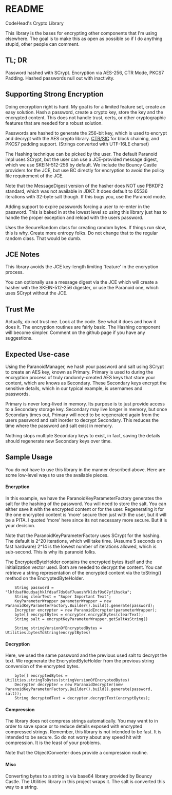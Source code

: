 # README #

CodeHead's Crypto Library

This library is the bases for encrypting other components that I'm using elsewhere.
The goal is to make this as open as possible so if I do anything stupid, other
people can comment.

## TL; DR ##

Password hashed with SCrypt. Encryption via AES-256, CTR Mode, PKCS7 Padding.
Hashed passwords null out with inactivity.

## Supporting Strong Encryption ##

Doing encryption right is hard. My goal is for a limited feature set, create an
easy solution. Hash a password, create a crypto key, store the key and the
encrypted content. This does not handle trust, certs, or other cryptographic
features that are needed for a robust solution.

Passwords are hashed to generate the 256-bit key, which is used to encrypt and
decrypt with the AES crypto library. [CTR/SIC](https://en.wikipedia.org/wiki/Block_cipher_mode_of_operation#Counter_.28CTR.29)
for block chaining, and PKCS7 padding support. (Strings converted with UTF-16LE charset)

The Hashing technique can be picked by the user. The default Paranoid impl uses SCrypt, but
the user can use a JCE-provided message digest, which we use SKEIN-512-256 by default.
We include the Bouncy Castle providers for the JCE, but use BC directly for encryption to
avoid the policy file requirement of the JCE.

Note that the MessageDigest version of the hasher does NOT use PBKDF2 standard, which was
not available in JDK7. It does default to 65536 iterations with 32-byte salt though.
If this bugs you, use the Paranoid mode.

Adding support to expire passwords forcing a user to re-enter in the password.
This is baked in at the lowest level so using this library just has to handle the
proper exception and reload with the users password.

Uses the SecureRandom class for creating random bytes. If things run slow, this is why.
Create more entropy folks. Do not change that to the regular random class. That would be
dumb.

## JCE Notes ##

This library avoids the JCE key-length limiting 'feature' in the encryption process.

You can optionally use a message digest via the JCE which will create a hasher with the
SKEIN-512-256 digester, or use the Paranoid one, which uses SCrypt without the JCE.

## Trust Me ##

Actually, do not trust me. Look at the code. See what it does and how it does it.
The encryption routines are fairly basic. The Hashing component will become simpler.
Comment on the github page if you have any suggestions.

## Expected Use-case ##

Using the ParanoidManager, we hash your password and salt using SCrypt to create an AES key, known as
Primary. Primary is used to during the encryption process of truly randomly-created AES keys that store
your content, which are knows as Secondary. These Secondary keys encrypt the sensitive details, which
in our typical example, is usernames and passwords.

Primary is never long-lived in memory. Its purpose is to just provide access to a Secondary storage key.
Secondary may live longer in memory, but once Secondary times out, Primary will need to be regenerated again
from the users password and salt inorder to decrypt Secondary. This reduces the time where the password
and salt exist in memory.

Nothing stops multiple Secondary keys to exist, in fact, saving the details should regenerate new Secondary
keys over time.

## Sample Usage ##

You do not have to use this library in the manner described above. Here are some
low-level ways to use the available pieces.

#### Encryption ####

In this example, we have the ParanoidKeyParameterFactory generates the salt for the hashing
of the password. You will need to store the salt. You can either save it with the
encrypted content or for the user. Regenerating it for the one encrypted content is
'more' secure then just with the user, but it will be a PITA. I quoted 'more' here
since its not necessary more secure. But it is your decision.

Note that the ParanoidKeyParameterFactory uses SCrypt for the hashing. The default is
2^20 iterations, which will take time. (Assume 5 seconds on fast hardware) 2^14 is the lowest number of
iterations allowed, which is sub-second.  This is why its paranoid folks.

The EncryptedByteHolder contains the encrypted bytes itself and the initialization vector
used. Both are needed to decrypt the content. You can retrieve a string representation of
the encrypted content via the toString() method on the EncryptedByteHolder.

        String password = "lkfdsaf0oudsajhklfdsaf7ds0af7uaoshfkldsf9s67yfihsdka";
        String clearText = "Super Important Text";
        KeyParameterWrapper parameterWrapper = new ParanoidKeyParameterFactory.Builder().build().generate(password);
        Encrypter encrypter = new ParanoidEncrypter(parameterWrapper);
        byte[] encryptBytes = encrypter.encryptBytes(clearText);
        String salt = encryptKeyParameterWrapper.getSaltAsString()
        
        String stringVersionOfEncryptedBytes = Utilities.bytesToString(encryptBytes)
        
#### Decryption ####

Here, we used the same password and the previous used salt to decrypt the text.
We regenerate the EncryptedByteHolder from the previous string conversion of
the encrypted bytes.

        byte[] encryptedBytes = Utilities.stringToBytes(stringVersionOfEncryptedBytes)
        Decrypter decrypter = new ParanoidDecrypter(new ParanoidKeyParameterFactory.Builder().build().generate(password, salt));
        String decryptedText = decrypter.decryptText(encryptBytes);

#### Compression ####

The library does not compress strings automatically. You may want to in order to
save space or to reduce details exposed with encrypted compressed strings.
Remember, this library is not intended to be fast. It is intended to
be secure. So do not worry about any speed hit with compression. It is the least
of your problems.

Note that the ObjectConverter does provide a compression routine.

#### Misc ####

Converting bytes to a string is via base64 library provided by Bouncy Castle.
The Utilities library in this project wraps it. The salt is converted this way
to a string.